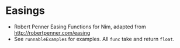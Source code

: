 # Easings

- Robert Penner Easing Functions for Nim, adapted from http://robertpenner.com/easing
- See `runnableExamples` for examples. All `func` take and return `float`.
